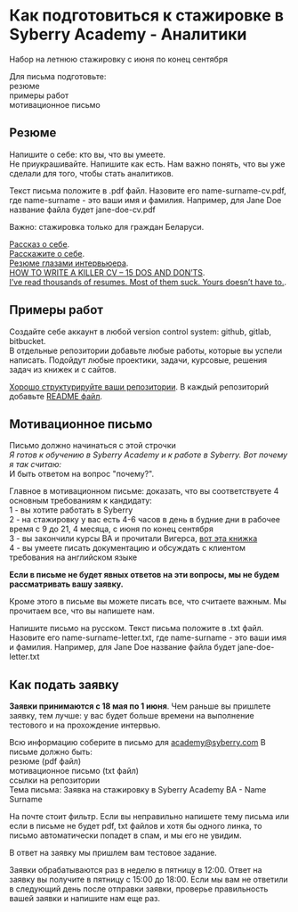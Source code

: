 # Как подготовиться к стажировке в Syberry Academy - Аналитики

Набор на летнюю стажировку с июня по конец сентября

Для письма подготовьте:  
резюме  
примеры работ  
мотивационное письмо  

## Резюме
Напишите о себе: кто вы, что вы умеете.  
Не приукрашивайте. Напишите как есть. Нам важно понять, что вы уже сделали для того, чтобы стать аналитиков.  

Текст письма положите в .pdf файл. Назовите его name-surname-cv.pdf, где name-surname - это ваши имя и фамилия. Например, для Jane Doe название файла будет jane-doe-cv.pdf

Важно: стажировка только для граждан Беларуси. <br>

[Рассказ о себе](https://maximilyahov.ru/blog/all/rasskaz-o-sebe/).   
[Расскажите о себе](https://megaplan.ru/blog/management/get-a-job/).   
[Резюме глазами интервьюера](https://habr.com/ru/company/tinkoff/blog/474894/).   
[HOW TO WRITE A KILLER CV – 15 DOS AND DON’TS](https://cleareurope.eu/write-killer-cv-15-dos-donts/).      
[I’ve read thousands of resumes. Most of them suck. Yours doesn’t have to.](https://emeyerson.medium.com/ive-read-thousands-of-resumes-most-of-them-suck-yours-doesn-t-have-to-ab6107fa8ace).   

## Примеры работ
Создайте себе аккаунт в любой version control system: github, gitlab, bitbucket.  
В отдельные репозитории добавьте любые работы, которые вы успели написать. Подойдут любые проектики, задачи, курсовые, решения задач из книжек и с сайтов.   

[Хорошо структурируйте ваши репозитории](https://softwareengineering.stackexchange.com/questions/86914/whats-the-best-structure-for-a-repository). 
В каждый репозиторий добавьте [README файл](https://www.makeareadme.com/).  

## Мотивационное письмо
Письмо должно начинаться с этой строчки  
*Я готов к обучению в Syberry Academy и к работе в Syberry. Вот почему я так считаю:*   
И быть ответом на вопрос "почему?".

Главное в мотивационном письме: доказать, что вы соответствуете 4 основным требованиям к кандидату:<br>
1 - вы хотите работать в Syberry<br>
2 - на стажировку у вас есть 4-6 часов в день в будние дни в рабочее время с 9 до 21, 4 месяца, с июня по конец сентября<br>
3 - вы закончили курсы ВА и прочитали Вигерса, [вот эта книжка](https://www.amazon.com/Software-Requirements-Developer-Best-Practices/dp/0735679665)<br>
4 - вы умеете писать документацию и обсуждать с клиентом требования на английском языке<br>

**Если в письме не будет явных ответов на эти вопросы, мы не будем рассматривать вашу заявку.** <br>

Кроме этого в письме вы можете писать все, что считаете важным. Мы прочитаем все, что вы напишете нам. <br>

Напишите письмо на русском. Текст письма положите в .txt файл. Назовите его name-surname-letter.txt, где name-surname - это ваши имя и фамилия. Например, для Jane Doe название файла будет jane-doe-letter.txt

## Как подать заявку
**Заявки принимаются с 18 мая по 1 июня**. Чем раньше вы пришлете заявку, тем лучше: у вас будет больше времени на выполнение тестового и на прохождение интервью.<br>

Всю информацию соберите в письмо для academy@syberry.com
В письме должно быть:  
резюме (pdf файл)  
мотивационное письмо (txt файл)  
ссылки на репозитории    
Тема письма: Заявка на стажировку в Syberry Academy BA - Name Surname

На почте стоит фильтр. Если вы неправильно напишете тему письма или если в письме не будет pdf, txt файлов и хотя бы одного линка, то письмо автоматически попадет в спам, и мы его не увидим.  

В ответ на заявку мы пришлем вам тестовое задание.  

Заявки обрабатываются раз в неделю в пятницу в 12:00. Ответ на заявку вы получите в пятницу с 15:00 до 18:00. Если мы вам не ответили в следующий день после отправки заявки, проверье правильность вашей заявки и напишите нам еще раз.
